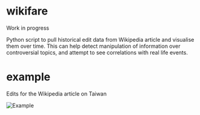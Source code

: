# wikifare

Work in progress

Python script to pull historical edit data from Wikipedia article and visualise them over time.
This can help detect manipulation of information over controversial topics, and attempt to see correlations with real life events.


# example

Edits for the Wikipedia article on Taiwan

![Example](https://github.com/clementbriens/wikifare/taiwan_wikipedia.png)
